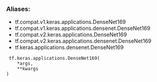 ### Aliases:
- tf.compat.v1.keras.applications.DenseNet169
- tf.compat.v1.keras.applications.densenet.DenseNet169
- tf.compat.v2.keras.applications.DenseNet169
- tf.compat.v2.keras.applications.densenet.DenseNet169
- tf.keras.applications.densenet.DenseNet169

```
 tf.keras.applications.DenseNet169(
    *args,
    **kwargs
)
```
